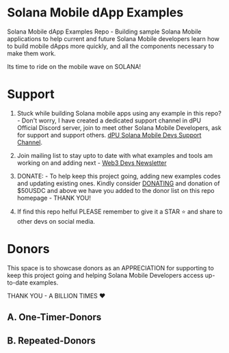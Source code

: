 # Solana Mobile dApp Examples
Solana Mobile dApp Examples Repo - Building sample Solana Mobile applications to help current and future Solana Mobile developers learn how to build mobile dApps more quickly, and all the components necessary to make them work. 

Its time to ride on the mobile wave on SOLANA!

# Support
1. Stuck while building Solana mobile apps using any example in this repo? - Don't worry, I have created a dedicated support channel in dPU Official Discord server, join to meet other Solana Mobile Developers, ask for support and support others. [dPU Solana Mobile Devs Support Channel](https://dProgrammingUniversity.com/discord).

2. Join mailing list to stay upto to date with what examples and tools am working on and adding next - [Web3 Devs Newsletter](https://dprogramminguniversity.com/newsletter)

3. DONATE: - To help keep this project going, adding new examples codes and updating existing ones. Kindly consider [DONATING](https://dprogrammingUniversity.com/donation) and donation of $50USDC and above we have you added to the donor list on this repo homepage - THANK YOU!

4. If find this repo helful PLEASE remember to give it a STAR ⭐️ and share to other devs on social media.

# Donors
This space is to showcase donors as an APPRECIATION for supporting to keep this project going and helping Solana Mobile Developers access up-to-date examples.

THANK YOU - A BILLION TIMES :heart: 

## A. One-Timer-Donors

## B. Repeated-Donors

